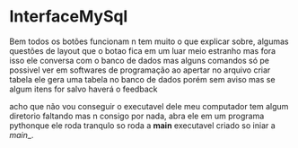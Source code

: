 # InterfaceMySql

Bem todos os botões funcionam n tem muito o que explicar sobre,
algumas questões de layout que o botao fica em um luar meio estranho mas fora isso
ele conversa com o banco de dados mas alguns comandos só pe possivel ver em softwares de programação ao apertar no arquivo criar tabela ele gera uma tabela no banco de dados porém sem aviso mas se algum itens for salvo haverá o feedback

acho que não vou conseguir o executavel dele meu computador tem algum diretorio faltando mas n consigo por nada,
abra ele em um programa pythonque ele roda tranqulo so roda a __main__
executavel criado so iniar a _main__.

